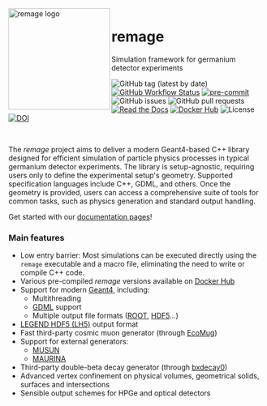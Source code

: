 <img src=".github/logo/remage-logo.png" alt="remage logo" align="left" height="200">

# remage

Simulation framework for germanium detector experiments

![GitHub tag (latest by date)](https://img.shields.io/github/v/tag/legend-exp/remage?logo=git)
[![GitHub Workflow Status](https://img.shields.io/github/checks-status/legend-exp/remage/main?label=main%20branch&logo=github)](https://github.com/legend-exp/remage/actions)
[![pre-commit](https://img.shields.io/badge/pre--commit-enabled-brightgreen?logo=pre-commit&logoColor=white)](https://github.com/pre-commit/pre-commit)
![GitHub issues](https://img.shields.io/github/issues/legend-exp/remage?logo=github)
![GitHub pull requests](https://img.shields.io/github/issues-pr/legend-exp/remage?logo=github)
[![Read the Docs](https://img.shields.io/readthedocs/remage?logo=readthedocs)](https://remage.readthedocs.io)
[![Docker Hub](https://img.shields.io/badge/Docker-Hub-blue?logo=docker)](https://hub.docker.com/r/legendexp/remage)
![License](https://img.shields.io/github/license/legend-exp/remage)
[![DOI](https://zenodo.org/badge/DOI/10.5281/zenodo.11115662.svg)](https://doi.org/10.5281/zenodo.11115662)

<br/>

The _remage_ project aims to deliver a modern Geant4-based C++ library designed
for efficient simulation of particle physics processes in typical germanium
detector experiments. The library is setup-agnostic, requiring users only to
define the experimental setup's geometry. Supported specification languages
include C++, GDML, and others. Once the geometry is provided, users can access a
comprehensive suite of tools for common tasks, such as physics generation and
standard output handling.

Get started with our [documentation pages](https://remage.readthedocs.io)!

### Main features

- Low entry barrier: Most simulations can be executed directly using the
  `remage` executable and a macro file, eliminating the need to write or compile
  C++ code.
- Various pre-compiled _remage_ versions available on
  [Docker Hub](https://hub.docker.com/r/legendexp/remage)
- Support for modern [Geant4](https://geant4.web.cern.ch), including:
  - Multithreading
  - [GDML](https://gdml.web.cern.ch/GDML) support
  - Multiple output file formats ([ROOT](https://root.cern.ch),
    [HDF5](https://www.hdfgroup.org/solutions/hdf5)...)
- [LEGEND HDF5 (LH5)](https://legend-exp.github.io/legend-data-format-specs/dev/hdf5/)
  output format
- Fast third-party cosmic muon generator (through
  [EcoMug](https://doi.org/10.1016/j.nima.2021.165732))
- Support for external generators:
  - [MUSUN](https://doi.org/10.1016/j.cpc.2008.10.013)
  - [MAURINA](https://doi.org/10.1140/epja/s10050-024-01336-0)
- Third-party double-beta decay generator (through
  [bxdecay0](https://github.com/BxCppDev/bxdecay0))
- Advanced vertex confinement on physical volumes, geometrical solids, surfaces
  and intersections
- Sensible output schemes for HPGe and optical detectors
